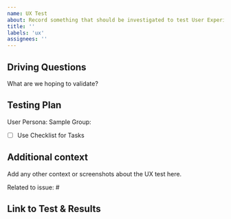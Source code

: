 ```yaml
---
name: UX Test
about: Record something that should be investigated to test User Experience
title: ''
labels: 'ux'
assignees: ''
---
```


## Driving Questions

What are we hoping to validate?

## Testing Plan

User Persona:
Sample Group:

- [ ] Use Checklist for Tasks

## Additional context

Add any other context or screenshots about the UX test here.

Related to issue: #

## Link to Test & Results
